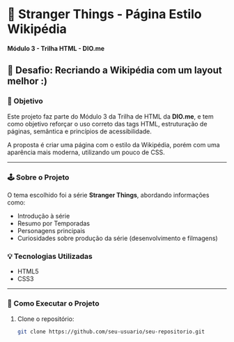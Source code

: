 # 🔮 Stranger Things - Página Estilo Wikipédia  
**Módulo 3 - Trilha HTML - DIO.me**

## 🧠 Desafio: Recriando a Wikipédia com um layout melhor :)

### 🎯 Objetivo

Este projeto faz parte do Módulo 3 da Trilha de HTML da **DIO.me**, e tem como objetivo reforçar o uso correto das tags HTML, estruturação de páginas, semântica e princípios de acessibilidade.  

A proposta é criar uma página com o estilo da Wikipédia, porém com uma aparência mais moderna, utilizando um pouco de CSS.

---

### 🕹️ Sobre o Projeto

O tema escolhido foi a série **Stranger Things**, abordando informações como:

- Introdução à série  
- Resumo por Temporadas
- Personagens principais   
- Curiosidades sobre produção da série (desenvolvimento e filmagens)


### 💡 Tecnologias Utilizadas

- HTML5  
- CSS3  

---

### 🚀 Como Executar o Projeto

1. Clone o repositório:
   ```bash
   git clone https://github.com/seu-usuario/seu-repositorio.git
